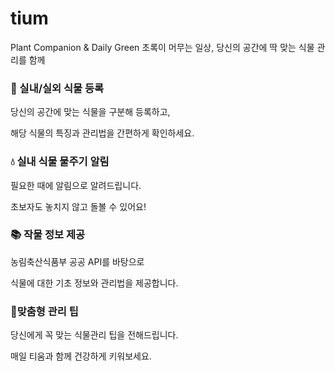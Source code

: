 # tium

Plant Companion & Daily Green
초록이 머무는 일상, 당신의 공간에 딱 맞는 식물 관리를 함께


### 🌿 실내/실외 식물 등록

당신의 공간에 맞는 식물을 구분해 등록하고,

해당 식물의 특징과 관리법을 간편하게 확인하세요.

### 💧 실내 식물 물주기 알림

필요한 때에 알림으로 알려드립니다.

초보자도 놓치지 않고 돌볼 수 있어요!

### 📚 작물 정보 제공

농림축산식품부 공공 API를 바탕으로

식물에 대한 기초 정보와 관리법을 제공합니다.

### 🎈맞춤형 관리 팁

당신에게 꼭 맞는 식물관리 팁을 전해드립니다.

매일 티움과 함께 건강하게 키워보세요.
